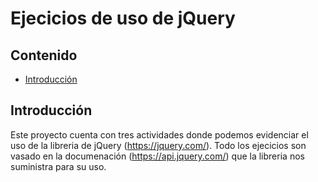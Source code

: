 Ejecicios de uso de jQuery
======================

## Contenido ##

- [Introducción](#introducción)

## Introducción ##

Este proyecto cuenta con tres actividades donde podemos evidenciar el uso de la libreria de jQuery (https://jquery.com/). Todo los ejecicios son vasado en la documenación (https://api.jquery.com/) que la libreria nos suministra para su uso.